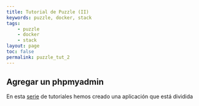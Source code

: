 ```yaml
---
title: Tutorial de Puzzle (II)
keywords: puzzle, docker, stack
tags:
    - puzzle
    - docker
    - stack
layout: page
toc: false
permalink: puzzle_tut_2
---
```


## Agregar un phpmyadmin

En esta [serie](/puzzle_tut_main) de tutoriales hemos creado una aplicación que está dividida 
